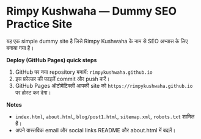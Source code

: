 # Rimpy Kushwaha — Dummy SEO Practice Site

यह एक simple dummy site है जिसे Rimpy Kushwaha के नाम से SEO अभ्यास के लिए बनाया गया है।

**Deploy (GitHub Pages) quick steps**
1. GitHub पर नया repository बनायें: `rimpykushwaha.github.io`
2. इस फ़ोल्डर की फाइलें commit और push करें।
3. GitHub Pages ऑटोमेटिक्ली आपकी site को `https://rimpykushwaha.github.io` पर होस्ट कर देगा।

**Notes**
- `index.html`, `about.html`, `blog/post1.html`, `sitemap.xml`, `robots.txt` शामिल हैं।
- अपने वास्तविक email और social links README और about.html में बदलें।
